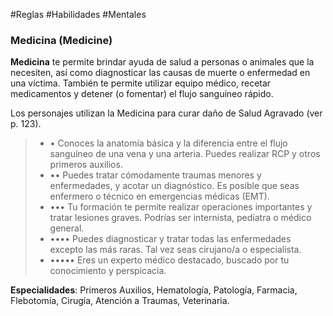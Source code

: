 #Reglas #Habilidades #Mentales

### Medicina (Medicine)

**Medicina** te permite brindar ayuda de salud a personas o animales que la necesiten, así como diagnosticar las causas de muerte o enfermedad en una víctima. También te permite utilizar equipo médico, recetar medicamentos y detener (o fomentar) el flujo sanguíneo rápido.

Los personajes utilizan la Medicina para curar daño de Salud Agravado (ver p. 123).

> - • Conoces la anatomía básica y la diferencia entre el flujo sanguíneo de una vena y una arteria. Puedes realizar RCP y otros primeros auxilios.
> - •• Puedes tratar cómodamente traumas menores y enfermedades, y acotar un diagnóstico. Es posible que seas enfermero o técnico en emergencias médicas (EMT).
> - ••• Tu formación te permite realizar operaciones importantes y tratar lesiones graves. Podrías ser internista, pediatra o médico general.
> - •••• Puedes diagnosticar y tratar todas las enfermedades excepto las más raras. Tal vez seas cirujano/a o especialista.
> - ••••• Eres un experto médico destacado, buscado por tu conocimiento y perspicacia.

**Especialidades**: Primeros Auxilios, Hematología, Patología, Farmacia, Flebotomía, Cirugía, Atención a Traumas, Veterinaria.
